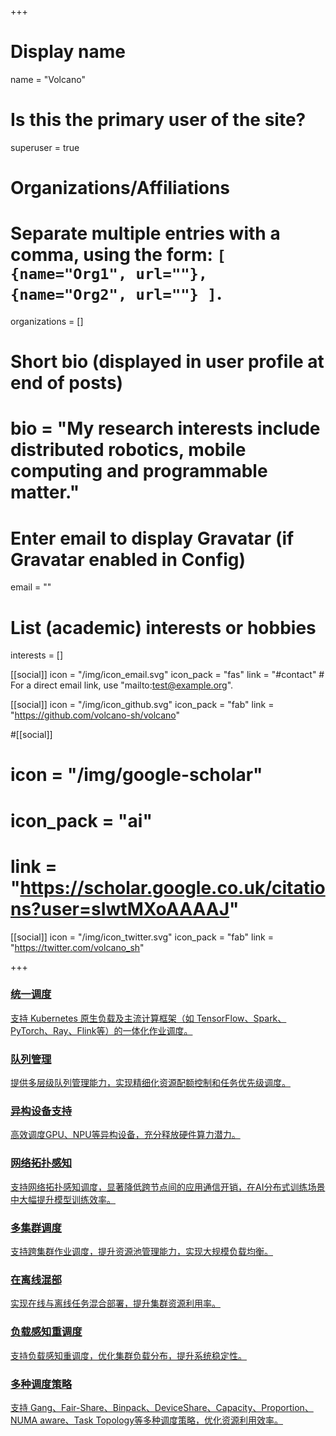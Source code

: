 +++
# Display name
name = "Volcano"

# Is this the primary user of the site?
superuser = true

# Organizations/Affiliations
#   Separate multiple entries with a comma, using the form: `[ {name="Org1", url=""}, {name="Org2", url=""} ]`.
organizations = []

# Short bio (displayed in user profile at end of posts)
# bio = "My research interests include distributed robotics, mobile computing and programmable matter."

# Enter email to display Gravatar (if Gravatar enabled in Config)
email = ""

# List (academic) interests or hobbies
interests = []

[[social]]
  icon = "/img/icon_email.svg"
  icon_pack = "fas"
  link = "#contact"  # For a direct email link, use "mailto:test@example.org".



 [[social]]
  icon = "/img/icon_github.svg"
  icon_pack = "fab"
  link = "https://github.com/volcano-sh/volcano"

#[[social]]
 # icon = "/img/google-scholar"
 # icon_pack = "ai"
 # link = "https://scholar.google.co.uk/citations?user=sIwtMXoAAAAJ"

[[social]]
  icon = "/img/icon_twitter.svg"
  icon_pack = "fab"
  link = "https://twitter.com/volcano_sh"

+++
<div class="about-volcano">
  <div class="feature-list">
    <a href="/zh/docs/unified_scheduling/" class="feature-item">
      <h3>统一调度</h3>
      <p>支持 Kubernetes 原生负载及主流计算框架（如 TensorFlow、Spark、PyTorch、Ray、Flink等）的一体化作业调度。</p>
    </a>
    <a href="/zh/docs/queue_resource_management/" class="feature-item">
      <h3>队列管理</h3>
      <p>提供多层级队列管理能力，实现精细化资源配额控制和任务优先级调度。</p>
    </a>
    <a href="#" class="feature-item">
      <h3>异构设备支持</h3>
      <p>高效调度GPU、NPU等异构设备，充分释放硬件算力潜力。</p>
    </a>
    <a href="/zh/docs/network_topology_aware_scheduling/" class="feature-item">
      <h3>网络拓扑感知</h3>
      <p>支持网络拓扑感知调度，显著降低跨节点间的应用通信开销，在AI分布式训练场景中大幅提升模型训练效率。</p>
    </a>
    <a href="/zh/docs/multi_cluster_scheduling/" class="feature-item">
      <h3>多集群调度</h3>
      <p>支持跨集群作业调度，提升资源池管理能力，实现大规模负载均衡。</p>
    </a>
    <a href="/zh/docs/colocation/" class="feature-item">
      <h3>在离线混部</h3>
      <p>实现在线与离线任务混合部署，提升集群资源利用率。</p>
    </a>
    <a href="/zh/docs/descheduler/" class="feature-item">
      <h3>负载感知重调度</h3>
      <p>支持负载感知重调度，优化集群负载分布，提升系统稳定性。</p>
    </a>
    <a href="#" class="feature-item">
      <h3>多种调度策略</h3>
      <p>支持 Gang、Fair-Share、Binpack、DeviceShare、Capacity、Proportion、NUMA aware、Task Topology等多种调度策略，优化资源利用效率。</p>
    </a>
  </div>
</div>
